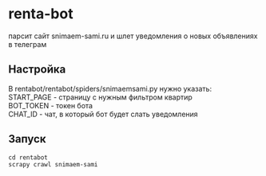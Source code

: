 # renta-bot
парсит сайт snimaem-sami.ru и шлет уведомления о новых объявлениях в телеграм

## Настройка
В rentabot/rentabot/spiders/snimaemsami.py нужно указать:  
START_PAGE - страницу с нужным фильтром квартир  
BOT_TOKEN - токен бота  
CHAT_ID - чат, в который бот будет слать уведомления  

## Запуск 
```
cd rentabot
scrapy crawl snimaem-sami
```
